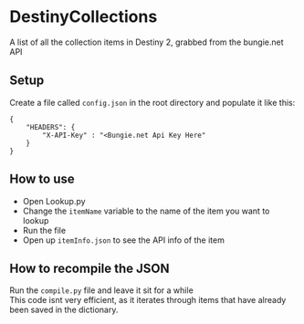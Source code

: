 # DestinyCollections
A list of all the collection items in Destiny 2, grabbed from the bungie.net API

## Setup
Create a file called ```config.json``` in the root directory and populate it like this:<br>
```
{
    "HEADERS": {
        "X-API-Key" : "<Bungie.net Api Key Here"
    }
}
```
## How to use
* Open Lookup.py
* Change the ```itemName``` variable to the name of the item you want to lookup
* Run the file
* Open up ```itemInfo.json``` to see the API info of the item

## How to recompile the JSON
Run the ```compile.py``` file and leave it sit for a while<br>
This code isnt very efficient, as it iterates through items that have already been saved in the dictionary.

